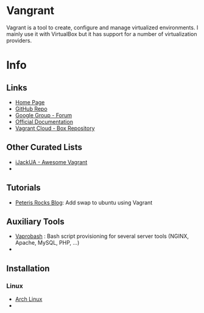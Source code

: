 # Vangrant

Vagrant is a tool to create, configure and manage virtualized environments. I mainly use it with VirtualBox but it has support for a number of virtualization providers.


# Info

## Links

- [Home Page](https://www.vagrantup.com/)
- [GitHub Repo](https://github.com/hashicorp/vagrant)
- [Google Group - Forum](https://groups.google.com/forum/#!forum/vagrant-up)
- [Official Documentation](https://www.vagrantup.com/docs/)
- [Vagrant Cloud - Box Repository](https://app.vagrantup.com/boxes/search)

## Other Curated Lists

- [iJackUA - Awesome Vagrant](https://github.com/iJackUA/awesome-vagrant)
- 

## Tutorials

- [Peteris Rocks Blog](https://peteris.rocks/blog/vagrantfile-for-linux/): Add swap to ubuntu using Vagrant

## Auxiliary Tools

- [Vaprobash](http://fideloper.github.io/Vaprobash/index.html) : Bash script provisioning for several server tools (NGINX, Apache, MySQL, PHP, ...)
- 


## Installation

### Linux

- [Arch Linux](https://wiki.archlinux.org/index.php/Vagrant)
- 

